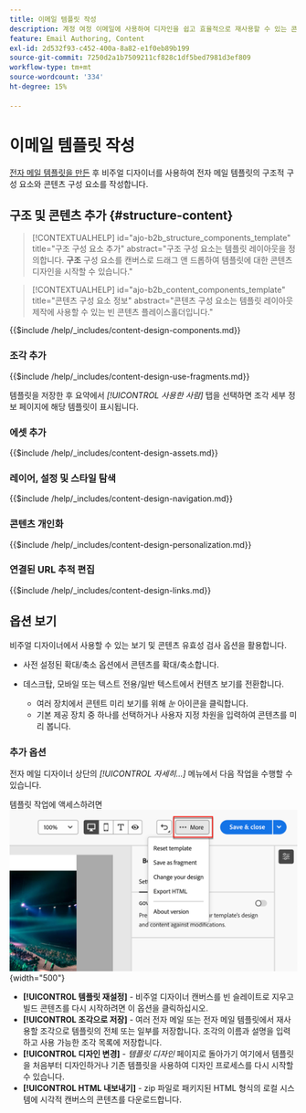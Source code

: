 ```yaml
---
title: 이메일 템플릿 작성
description: 계정 여정 이메일에 사용하여 디자인을 쉽고 효율적으로 재사용할 수 있는 콘텐츠 이메일 템플릿을 작성하는 방법을 알아봅니다.
feature: Email Authoring, Content
exl-id: 2d532f93-c452-400a-8a82-e1f0eb89b199
source-git-commit: 7250d2a1b7509211cf828c1df5bed7981d3ef809
workflow-type: tm+mt
source-wordcount: '334'
ht-degree: 15%

---
```


# 이메일 템플릿 작성

[전자 메일 템플릿을 만든](./email-templates.md#create-an-email-template) 후 비주얼 디자이너를 사용하여 전자 메일 템플릿의 구조적 구성 요소와 콘텐츠 구성 요소를 작성합니다.

## 구조 및 콘텐츠 추가 {#structure-content}

>[!CONTEXTUALHELP]
>id="ajo-b2b_structure_components_template"
>title="구조 구성 요소 추가"
>abstract="구조 구성 요소는 템플릿 레이아웃을 정의합니다. **구조** 구성 요소를 캔버스로 드래그 앤 드롭하여 템플릿에 대한 콘텐츠 디자인을 시작할 수 있습니다."

>[!CONTEXTUALHELP]
>id="ajo-b2b_content_components_template"
>title="콘텐츠 구성 요소 정보"
>abstract="콘텐츠 구성 요소는 템플릿 레이아웃 제작에 사용할 수 있는 빈 콘텐츠 플레이스홀더입니다."

{{$include /help/_includes/content-design-components.md}}

### 조각 추가

{{$include /help/_includes/content-design-use-fragments.md}}

템플릿을 저장한 후 요약에서 _[!UICONTROL 사용한 사람]_ 탭을 선택하면 조각 세부 정보 페이지에 해당 템플릿이 표시됩니다.

### 에셋 추가

{{$include /help/_includes/content-design-assets.md}}

### 레이어, 설정 및 스타일 탐색

{{$include /help/_includes/content-design-navigation.md}}

### 콘텐츠 개인화

{{$include /help/_includes/content-design-personalization.md}}

### 연결된 URL 추적 편집

{{$include /help/_includes/content-design-links.md}}

## 옵션 보기

비주얼 디자이너에서 사용할 수 있는 보기 및 콘텐츠 유효성 검사 옵션을 활용합니다.

* 사전 설정된 확대/축소 옵션에서 콘텐츠를 확대/축소합니다.

* 데스크탑, 모바일 또는 텍스트 전용/일반 텍스트에서 컨텐츠 보기를 전환합니다.
   * 여러 장치에서 콘텐트 미리 보기를 위해 _눈_ 아이콘을 클릭합니다.
   * 기본 제공 장치 중 하나를 선택하거나 사용자 지정 차원을 입력하여 콘텐츠를 미리 봅니다.

### 추가 옵션

전자 메일 디자이너 상단의 _[!UICONTROL 자세히...]_ 메뉴에서 다음 작업을 수행할 수 있습니다.

템플릿 작업에 액세스하려면 ![자세히 클릭](./assets/visual-designer-more-menu.png){width="500"}

* **[!UICONTROL 템플릿 재설정]** - 비주얼 디자이너 캔버스를 빈 슬레이트로 지우고 빌드 콘텐츠를 다시 시작하려면 이 옵션을 클릭하십시오.
* **[!UICONTROL 조각으로 저장]** - 여러 전자 메일 또는 전자 메일 템플릿에서 재사용할 조각으로 템플릿의 전체 또는 일부를 저장합니다. 조각의 이름과 설명을 입력하고 사용 가능한 조각 목록에 저장합니다.
* **[!UICONTROL 디자인 변경]** - _템플릿 디자인_ 페이지로 돌아가기 여기에서 템플릿을 처음부터 디자인하거나 기존 템플릿을 사용하여 디자인 프로세스를 다시 시작할 수 있습니다.
* **[!UICONTROL HTML 내보내기]** - zip 파일로 패키지된 HTML 형식의 로컬 시스템에 시각적 캔버스의 콘텐츠를 다운로드합니다.
